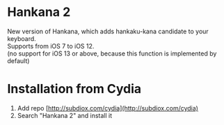 # Hankana 2
New version of Hankana, which adds hankaku-kana candidate to your keyboard.  
Supports from iOS 7 to iOS 12.  
(no support for iOS 13 or above, because this function is implemented by default)

# Installation from Cydia
1. Add repo [http://subdiox.com/cydia](http://subdiox.com/cydia)
2. Search "Hankana 2" and install it
